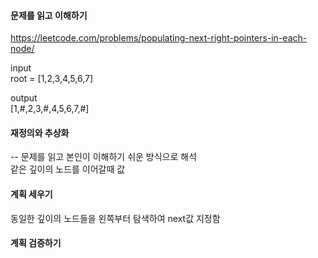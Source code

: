 #### 문제를 읽고 이해하기
https://leetcode.com/problems/populating-next-right-pointers-in-each-node/

input</br>
root = [1,2,3,4,5,6,7]


output</br>
[1,#,2,3,#,4,5,6,7,#]


#### 재정의와 추상화<br>
-- 문제를 읽고 본인이 이해하기 쉬운 방식으로 해석<br>
같은 깊이의 노드를 이어갈때 값

#### 계획 세우기<br>
동일한 깊이의 노드들을 왼쪽부터 탐색하여 next값 지정함

#### 계획 검증하기
